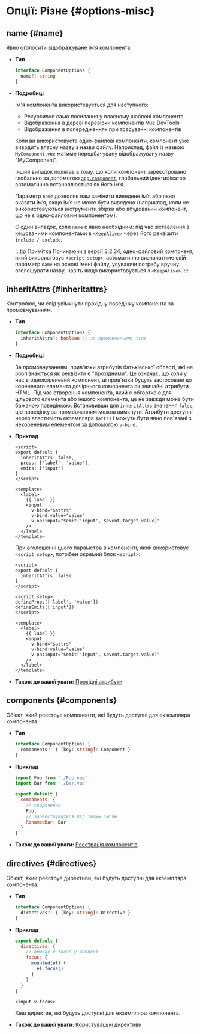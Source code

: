 # Опції: Різне {#options-misc}

## name {#name}

Явно оголосити відображуване ім’я компонента.

- **Тип**

  ```ts
  interface ComponentOptions {
    name?: string
  }
  ```

- **Подробиці**

  Ім'я компонента використовується для наступного:

  - Рекурсивне само посилання у власному шаблоні компонента
  - Відображення в дереві перевірки компонентів Vue DevTools
  - Відображення в попередженнях при трасуванні компонентів

  Коли ви використовуєте одно-файлові компоненти, компонент уже виводить власну назву з назви файлу. Наприклад, файл із назвою `MyComponent.vue` матиме передбачувану відображувану назву "MyComponent".

  Інший випадок полягає в тому, що коли компонент зареєстровано глобально за допомогою [`app.component`](/api/application.html#app-component), глобальний ідентифікатор автоматично встановлюється як його ім’я.

  Параметр `name` дозволяє вам замінити виведене ім’я або явно вказати ім’я, якщо ім’я не може бути виведено (наприклад, коли не використовуються інструменти збірки або вбудований компонент, що не є одно-файловим компонентом).

  Є один випадок, коли `name` є явно необхідним: під час зіставлення з кешованими компонентами в [`<KeepAlive>`](/guide/built-ins/keep-alive.html) через його реквізити `include / exclude`.

  :::tip Примітка
  Починаючи з версії 3.2.34, одно-файловий компонент, який використовує `<script setup>`, автоматично визначатиме свій параметр `name` на основі імені файлу, усуваючи потребу вручну оголошувати назву, навіть якщо використовується з `<KeepAlive>`.
  :::

## inheritAttrs {#inheritattrs}

Контролює, чи слід увімкнути прохідну поведінку компонента за промовчуванням.

- **Тип**

  ```ts
  interface ComponentOptions {
    inheritAttrs?: boolean // за промовчанням: true
  }
  ```

- **Подробиці**

  За промовчуванням, прив'язки атрибутів батьківської області, які не розпізнаються як реквізити є "прохідними". Це означає, що коли у нас є однокореневий компонент, ці прив'язки будуть застосовані до кореневого елемента дочірнього компонента як звичайні атрибути HTML. Під час створення компонента, який є обгорткою для цільового елемента або іншого компонента, це не завжди може бути бажаною поведінкою. Встановивши для `inheritAttrs` значення `false`, цю поведінку за промовчанням можна вимкнути. Атрибути доступні через властивість екземпляра `$attrs` і можуть бути явно пов'язані з некореневим елементом за допомогою `v-bind`.

- **Приклад**

  <div class="options-api">

  ```vue
  <script>
  export default {
    inheritAttrs: false,
    props: ['label', 'value'],
    emits: ['input']
  }
  </script>

  <template>
    <label>
      {{ label }}
      <input
        v-bind="$attrs"
        v-bind:value="value"
        v-on:input="$emit('input', $event.target.value)"
      />
    </label>
  </template>
  ```

  </div>
  <div class="composition-api">

  При оголошенні цього параметра в компоненті, який використовує `<script setup>`, потрібен окремий блок `<script>`:

  ```vue
  <script>
  export default {
    inheritAttrs: false
  }
  </script>

  <script setup>
  defineProps(['label', 'value'])
  defineEmits(['input'])
  </script>

  <template>
    <label>
      {{ label }}
      <input
        v-bind="$attrs"
        v-bind:value="value"
        v-on:input="$emit('input', $event.target.value)"
      />
    </label>
  </template>
  ```

  </div>

- **Також до вашої уваги:** [Прохідні атрибути](/guide/components/attrs.html)

## components {#components}

Об’єкт, який реєструє компоненти, які будуть доступні для екземпляра компонента.

- **Тип**

  ```ts
  interface ComponentOptions {
    components?: { [key: string]: Component }
  }
  ```

- **Приклад**

  ```js
  import Foo from './Foo.vue'
  import Bar from './Bar.vue'

  export default {
    components: {
      // скорочення
      Foo,
      // зареєструватися під іншим ім'ям
      RenamedBar: Bar
    }
  }
  ```

- **Також до вашої уваги:** [Реєстрація компонентів](/guide/components/registration.html)

## directives {#directives}

Об’єкт, який реєструє директиви, які будуть доступні для екземпляра компонента.

- **Тип**

  ```ts
  interface ComponentOptions {
    directives?: { [key: string]: Directive }
  }
  ```

- **Приклад**

  ```js
  export default {
    directives: {
      // вмикає v-focus у шаблоні
      focus: {
        mounted(el) {
          el.focus()
        }
      }
    }
  }
  ```

  ```vue-html
  <input v-focus>
  ```

  Хеш директив, які будуть доступні для екземпляра компонента.

- **Також до вашої уваги:** [Користувацькі директиви](/guide/reusability/custom-directives.html)

